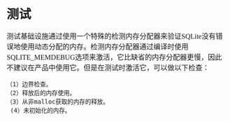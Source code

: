 # 测试
<font face="微软雅黑" size="3px">

测试基础设施通过使用一个特殊的检测内存分配器来验证SQLite没有错误地使用动态分配的内存。检测内存分配器通过编译时使用SQLITE_MEMDEBUG选项来激活，它比缺省的内存分配器更慢，因此不建议在产品中使用它。但是在测试时激活它，可以做以下检查：



    （1）边界检查。
    （2）释放后的内存使用。
    （3）从非malloc获取的内存的释放。
     (4）未初始化的内存。

